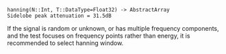 ```
hanning(N::Int, T::DataType=Float32) -> AbstractArray
Sidelobe peak attenuation = 31.5dB
```

If the signal is random or unknown, or has multiple frequency components, and the test focuses on frequency points rather than energy, it is recommended to select hanning window.
